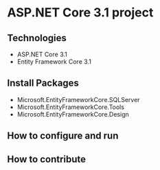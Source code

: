 # ASP.NET Core 3.1 project
## Technologies
- ASP.NET Core 3.1
- Entity Framework Core 3.1
## Install Packages
- Microsoft.EntityFrameworkCore.SQLServer
- Microsoft.EntityFrameworkCore.Tools
- Microsoft.EntityFrameworkCore.Design
## How to configure and run
## How to contribute